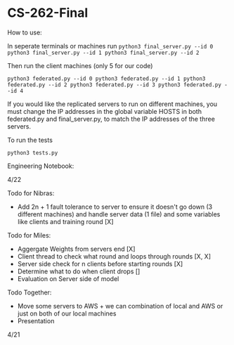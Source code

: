# CS-262-Final


How to use:

In seperate terminals or machines run
`
python3 final_server.py --id 0
python3 final_server.py --id 1
python3 final_server.py --id 2
`

Then run the client machines (only 5 for our code)

`
python3 federated.py --id 0
python3 federated.py --id 1
python3 federated.py --id 2
python3 federated.py --id 3
python3 federated.py --id 4
`



If you would like the replicated servers to run on different machines, you must change the IP addresses in the global variable HOSTS in both federated.py and final_server.py, to match the IP addresses of the three servers.



To run the tests 

`
python3 tests.py
`




Engineering Notebook:

4/22


Todo for Nibras:
- Add 2n + 1 fault tolerance to server to ensure it doesn't go down (3 different machines) and handle server data (1 file) and some variables like clients and training round [X]


Todo for Miles: 
- Aggergate Weights from servers end [X]
- Client thread to check what round and loops through rounds [X, X] 
- Server side check for n clients before starting rounds [X]
- Determine what to do when client drops []
- Evaluation on Server side of model


Todo Together:
- Move some servers to AWS + we can combination of local and AWS or just on both of our local machines
- Presentation

4/21









